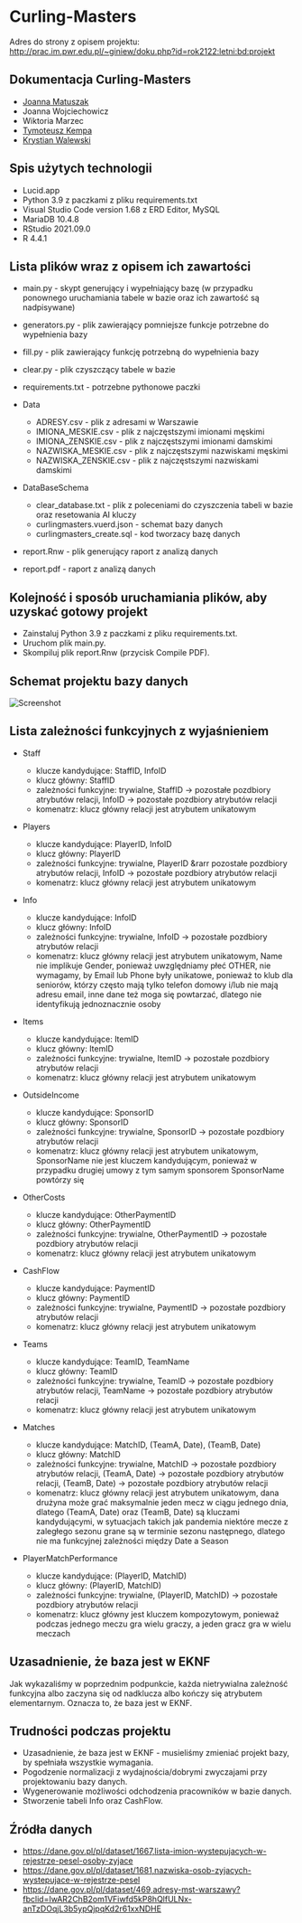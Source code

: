 # Curling-Masters

Adres do strony z opisem projektu: http://prac.im.pwr.edu.pl/~giniew/doku.php?id=rok2122:letni:bd:projekt

## Dokumentacja Curling-Masters
- [Joanna Matuszak](https://github.com/vsiv00)
- Joanna Wojciechowicz
- Wiktoria Marzec
- [Tymoteusz Kempa](https://github.com/Tymo108)
- [Krystian Walewski](https://github.com/kwalewski)

## Spis użytych technologii

- Lucid.app
- Python 3.9 z paczkami z pliku requirements.txt
- Visual Studio Code version 1.68 z ERD Editor, MySQL
- MariaDB 10.4.8
- RStudio 2021.09.0
- R 4.4.1

## Lista plików wraz z opisem ich zawartości

- main.py - skypt generujący i wypełniający bazę (w przypadku ponownego uruchamiania tabele w bazie oraz ich zawartość są nadpisywane)
- generators.py - plik zawierający pomniejsze funkcje potrzebne do wypełnienia bazy
- fill.py - plik zawierający funkcję potrzebną do wypełnienia bazy
- clear.py - plik czyszczący tabele w bazie
- requirements.txt - potrzebne pythonowe paczki
- Data
    - ADRESY.csv - plik z adresami w Warszawie
    - IMIONA_MESKIE.csv - plik z najczęstszymi imionami męskimi
    - IMIONA_ZENSKIE.csv - plik z najczęstszymi imionami damskimi
    - NAZWISKA_MESKIE.csv - plik z najczęstszymi nazwiskami męskimi
    - NAZWISKA_ZENSKIE.csv - plik z najczęstszymi nazwiskami damskimi
- DataBaseSchema

    - clear_database.txt - plik z poleceniami do czyszczenia tabeli w bazie oraz resetowania AI kluczy
    - curlingmasters.vuerd.json - schemat bazy danych
    - curlingmasters_create.sql - kod tworzacy bazę danych
- report.Rnw - plik generujący raport z analizą danych
- report.pdf - raport z analizą danych

## Kolejność i sposób uruchamiania plików, aby uzyskać gotowy projekt

- Zainstaluj Python 3.9 z paczkami z pliku requirements.txt.
- Uruchom plik main.py.
- Skompiluj plik report.Rnw (przycisk Compile PDF).

## Schemat projektu bazy danych

![Screenshot](screen/schema.png)

## Lista zależności funkcyjnych z wyjaśnieniem

- Staff
    - klucze kandydujące: StaffID, InfoID
    - klucz główny: StaffID
    - zależności funkcyjne: trywialne, StaffID &rarr; pozostałe pozdbiory atrybutów relacji, InfoID &rarr; pozostałe pozdbiory atrybutów relacji
    - komenatrz: klucz główny relacji jest atrybutem unikatowym

    
- Players
    - klucze kandydujące: PlayerID, InfoID
    - klucz główny: PlayerID
    - zależności funkcyjne: trywialne, PlayerID &rarr pozostałe pozdbiory atrybutów relacji, InfoID &rarr; pozostałe pozdbiory atrybutów relacji
    - komenatrz: klucz główny relacji jest atrybutem unikatowym

    
- Info
    - klucze kandydujące: InfoID
    - klucz główny: InfoID
    - zależności funkcyjne: trywialne, InfoID &rarr; pozostałe pozdbiory atrybutów relacji
    - komenatrz: klucz główny relacji jest atrybutem unikatowym, Name nie implikuje Gender, ponieważ uwzględniamy płeć OTHER, nie wymagamy, by Email lub Phone były unikatowe, ponieważ to klub dla seniorów, którzy często mają tylko telefon domowy i/lub nie mają adresu email, inne dane też moga się powtarzać, dlatego nie identyfikują jednoznacznie osoby
    
- Items
    - klucze kandydujące: ItemID
    - klucz główny: ItemID
    - zależności funkcyjne: trywialne, ItemID &rarr; pozostałe pozdbiory atrybutów relacji
    - komenatrz: klucz główny relacji jest atrybutem unikatowym
    
- OutsideIncome
    - klucze kandydujące: SponsorID
    - klucz główny: SponsorID
    - zależności funkcyjne: trywialne, SponsorID &rarr; pozostałe pozdbiory atrybutów relacji
    - komenatrz: klucz główny relacji jest atrybutem unikatowym, SponsorName nie jest kluczem kandydującym, ponieważ w przypadku drugiej umowy z tym samym sponsorem SponsorName powtórzy się
    
- OtherCosts
    - klucze kandydujące: OtherPaymentID
    - klucz główny: OtherPaymentID
    - zależności funkcyjne: trywialne, OtherPaymentID &rarr; pozostałe pozdbiory atrybutów relacji
    - komenatrz: klucz główny relacji jest atrybutem unikatowym
    
- CashFlow
    - klucze kandydujące: PaymentID
    - klucz główny: PaymentID
    - zależności funkcyjne: trywialne, PaymentID &rarr; pozostałe pozdbiory atrybutów relacji
    - komenatrz: klucz główny relacji jest atrybutem unikatowym
    
- Teams
    - klucze kandydujące: TeamID, TeamName
    - klucz główny: TeamID
    - zależności funkcyjne: trywialne, TeamID &rarr; pozostałe pozdbiory atrybutów relacji, TeamName &rarr; pozostałe pozdbiory atrybutów relacji
    - komenatrz: klucz główny relacji jest atrybutem unikatowym
    
- Matches
    - klucze kandydujące: MatchID, (TeamA, Date), (TeamB, Date)
    - klucz główny: MatchID
    - zależności funkcyjne: trywialne, MatchID &rarr; pozostałe pozdbiory atrybutów relacji, (TeamA, Date) &rarr; pozostałe pozdbiory atrybutów relacji, (TeamB, Date) &rarr; pozostałe pozdbiory atrybutów relacji
    - komenatrz: klucz główny relacji jest atrybutem unikatowym, dana drużyna może grać maksymalnie jeden mecz w ciągu jednego dnia, dlatego (TeamA, Date) oraz (TeamB, Date) są kluczami kandydującymi, w sytuacjach takich jak pandemia niektóre mecze z zaległego sezonu grane są w terminie sezonu następnego, dlatego nie ma funkcyjnej zależności między Date a Season
    
- PlayerMatchPerformance
    - klucze kandydujące: (PlayerID, MatchID)
    - klucz główny: (PlayerID, MatchID)
    - zależności funkcyjne: trywialne, (PlayerID, MatchID) &rarr; pozostałe pozdbiory atrybutów relacji
    - komenatrz: klucz główny jest kluczem kompozytowym, ponieważ podczas jednego meczu gra wielu graczy, a jeden gracz gra w wielu meczach
 

## Uzasadnienie, że baza jest w EKNF

Jak wykazaliśmy w poprzednim podpunkcie, każda nietrywialna zależność funkcyjna albo zaczyna się od nadklucza albo kończy się atrybutem elementarnym. Oznacza to, że baza jest w EKNF.


## Trudności podczas projektu

- Uzasadnienie, że baza jest w EKNF - musieliśmy zmieniać projekt bazy, by spełniała wszystkie wymagania.
- Pogodzenie normalizacji z wydajnościa/dobrymi zwyczajami przy projektowaniu bazy danych.
- Wygenerowanie możliwości odchodzenia pracowników w bazie danych.
- Stworzenie tabeli Info oraz CashFlow.

## Źródła danych

- https://dane.gov.pl/pl/dataset/1667,lista-imion-wystepujacych-w-rejestrze-pesel-osoby-zyjace 
- https://dane.gov.pl/pl/dataset/1681,nazwiska-osob-zyjacych-wystepujace-w-rejestrze-pesel
- https://dane.gov.pl/pl/dataset/469,adresy-mst-warszawy?fbclid=IwAR2ChB2om1VFiwfd5kP8hQlfULNx-anTzDOqjL3b5ypQjpqKd2r61xxNDHE

